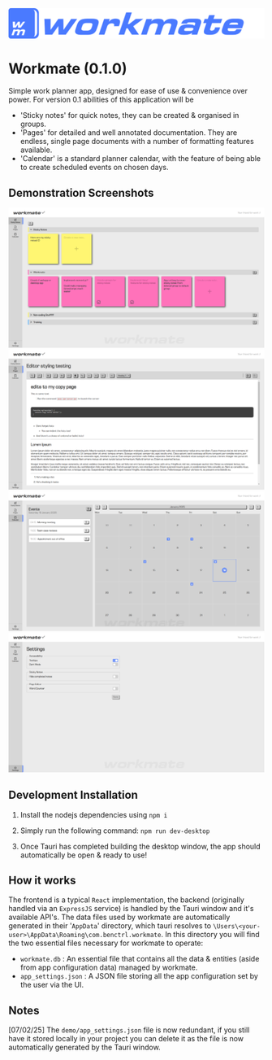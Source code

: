 ![workmate logo](public/workmate-banner.png)
# Workmate (0.1.0)

Simple work planner app, designed for ease of use & convenience over power. For version 0.1 abilities of this application will be
 - 'Sticky notes' for quick notes, they can be created & organised in groups.
 - 'Pages' for detailed and well annotated documentation. They are endless, single page documents with a number of formatting features available.
 - 'Calendar' is a standard planner calendar, with the feature of being able to create scheduled events on chosen days.

 ## Demonstration Screenshots

![workmate sticky notes](demo/screenshots/stickynotes.png)
![workmate page editor](demo/screenshots/page-editor.png)
![workmate calendar](demo/screenshots/calendar.png)
![workmate app settings](demo/screenshots/settings.png)

## Development Installation
1. Install the nodejs dependencies using `npm i`

2. Simply run the following command:
    `npm run dev-desktop`

4. Once Tauri has completed building the desktop window, the app should automatically be open & ready to use!

## How it works
The frontend is a typical `React` implementation, the backend (originally handled via an `ExpressJS` service) is handled by the Tauri window and it's
available API's. The data files used by workmate are automatically generated in their '`AppData`' directory, which tauri resolves to `\Users\<your-user>\AppData\Roaming\com.benctrl.workmate`. In this directory you will find the two essential files necessary for workmate to operate:
 - `workmate.db` : An essential file that contains all the data & entities (aside from app configuration data) managed by workmate.
 - `app_settings.json` : A JSON file storing all the app configuration set by the user via the UI.

## Notes
[07/02/25] The `demo/app_settings.json` file is now redundant, if you still have it stored locally in your project you can delete it as the file is now automatically generated by the Tauri window.
